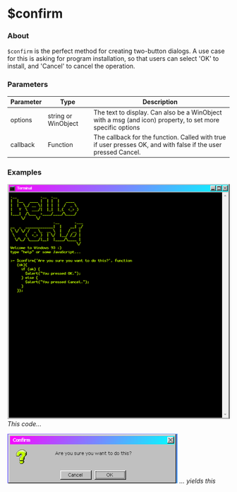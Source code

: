 # $confirm

### About

`$confirm` is the perfect method for creating two-button dialogs. A use case for this is asking for program installation, so that users can select 'OK' to install, and 'Cancel' to cancel the operation.

### Parameters
| Parameter | Type               | Description                                                                                                   |
|-----------|--------------------|---------------------------------------------------------------------------------------------------------------|
| options   | string or WinObject| The text to display. Can also be a WinObject with a msg (and icon) property, to set more specific options     |
| callback  | Function           | The callback for the function. Called with true if user presses OK, and with false if the user pressed Cancel.|

### Examples

![](https://github.com/win93-community/windows93-docs/blob/testing-branch/docs/assets/confirm.png)
*This code...*

![](https://github.com/win93-community/windows93-docs/blob/testing-branch/docs/assets/result.png)
*... yields this*